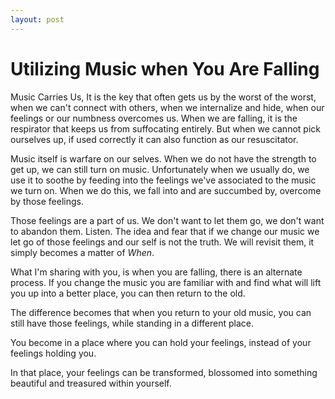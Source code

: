 ```yaml
---
layout: post  
---
```


# Utilizing Music when You Are Falling

Music Carries Us,
It is the key that often gets us by the worst of the worst, when we can't connect
with others, when we internalize and hide, when our feelings or our numbness
overcomes us. When we are falling, it is the respirator that keeps us from
suffocating entirely. But when we cannot pick ourselves up, if used
correctly it can also function as our resuscitator.  

Music itself is warfare on our selves. When we do not have the strength to get up,
we can still turn on music. Unfortunately when we usually do, we use it to
soothe by feeding into the feelings we've associated to the music we turn on.
When we do this, we fall into and are succumbed by, overcome by those feelings.

Those feelings are a part of us. We don't want to let them go, we don't want to
abandon them. Listen. The idea and fear that if we change our music we let go of
those feelings and our self is not the truth.
We will revisit them, it simply becomes a matter of *When*.

What I'm sharing with you, is when you are falling, there is an alternate process.
If you change the music you are familiar with and find what will lift you up
into a better place, you can then return to the old.

The difference becomes that when you return to your old music,
you can still have those feelings, while standing in a different place.

You become in a place where you can hold your feelings,
instead of your feelings holding you.

In that place, your feelings can be transformed, blossomed into something
beautiful and treasured within yourself.  
